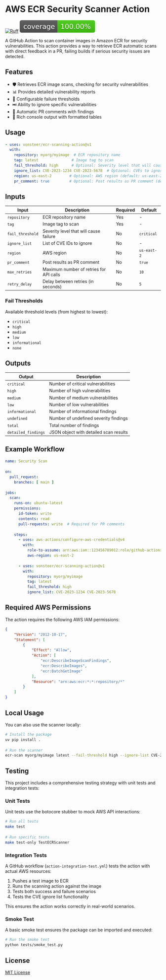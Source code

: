 # AWS ECR Security Scanner Action
[![Ruff](https://img.shields.io/endpoint?url=https://raw.githubusercontent.com/astral-sh/ruff/main/assets/badge/v2.json)](https://github.com/astral-sh/ruff)
[![Coverage Status](./coverage-badge.svg?dummy=8484744)](./coverage-badge.svg)

A GitHub Action to scan container images in Amazon ECR for security vulnerabilities.
This action provides a way to retrieve ECR automatic scans with direct feedback in a PR, failing builds if serious security issues are detected.

## Features

- 🛡️ Retrieves ECR image scans, checking for security vulnerabilities
- 📊 Provides detailed vulnerability reports
- 🚫 Configurable failure thresholds
- ⏭️ Ability to ignore specific vulnerabilities
- 💬 Automatic PR comments with findings
- 🎨 Rich console output with formatted tables

## Usage

```yaml
- uses: vonsteer/ecr-scanning-action@v1
  with:
    repository: myorg/myimage  # ECR repository name
    tag: latest               # Image tag to scan
    fail_threshold: high      # Optional: Severity level that will cause failure (default: high)
    ignore_list: CVE-2023-1234 CVE-2023-5678  # Optional: CVEs to ignore
    region: us-east-2        # Optional: AWS region (default: us-east-2)
    pr_comment: true         # Optional: Post results as PR comment (default: true)
```

## Inputs

| Input | Description | Required | Default |
|-------|-------------|----------|---------|
| `repository` | ECR repository name | Yes | - |
| `tag` | Image tag to scan | Yes | - |
| `fail_threshold` | Severity level that will cause failure | No | `critical` |
| `ignore_list` | List of CVE IDs to ignore | No | - |
| `region` | AWS region | No | `us-east-2` |
| `pr_comment` | Post results as PR comment | No | `true` |
| `max_retries` | Maximum number of retries for API calls | No | `10` |
| `retry_delay` | Delay between retries (in seconds) | No | `5` |


### Fail Thresholds

Available threshold levels (from highest to lowest):
- `critical`
- `high`
- `medium`
- `low`
- `informational`
- `none`

## Outputs

| Output | Description |
|--------|-------------|
| `critical` | Number of critical vulnerabilities |
| `high` | Number of high vulnerabilities |
| `medium` | Number of medium vulnerabilities |
| `low` | Number of low vulnerabilities |
| `informational` | Number of informational findings |
| `undefined` | Number of undefined severity findings |
| `total` | Total number of findings |
| `detailed_findings` | JSON object with detailed scan results |

## Example Workflow

```yaml
name: Security Scan

on:
  pull_request:
    branches: [ main ]

jobs:
  scan:
    runs-on: ubuntu-latest
    permissions:
      id-token: write
      contents: read
      pull-requests: write  # Required for PR comments

    steps:
      - uses: aws-actions/configure-aws-credentials@v4
        with:
          role-to-assume: arn:aws:iam::123456789012:role/github-actions
          aws-region: us-east-2

      - uses: vonsteer/ecr-scanning-action@v1
        with:
          repository: myorg/myimage
          tag: latest
          fail_threshold: high
          ignore_list: CVE-2023-1234 CVE-2023-5678
```

## Required AWS Permissions

The action requires the following AWS IAM permissions:
```json
{
    "Version": "2012-10-17",
    "Statement": [
        {
            "Effect": "Allow",
            "Action": [
                "ecr:DescribeImageScanFindings",
                "ecr:DescribeImages",
                "ecr:BatchGetImage"
            ],
            "Resource": "arn:aws:ecr:*:*:repository/*"
        }
    ]
}
```

## Local Usage

You can also use the scanner locally:

```bash
# Install the package
uv pip install .

# Run the scanner
ecr-scan myorg/myimage latest --fail-threshold high --ignore-list CVE-2023-1234
```

## Testing

This project includes a comprehensive testing strategy with unit tests and integration tests:

### Unit Tests

Unit tests use the botocore stubber to mock AWS API interactions:

```bash
# Run all tests
make test

# Run specific tests
make test-only TestECRScanner
```

### Integration Tests

A GitHub workflow (`action-integration-test.yml`) tests the action with actual AWS resources:
1. Pushes a test image to ECR
2. Runs the scanning action against the image
3. Tests both success and failure scenarios
4. Tests the CVE ignore list functionality

This ensures the action works correctly in real-world scenarios.

### Smoke Test

A basic smoke test ensures the package can be imported and executed:

```bash
# Run the smoke test
python tests/smoke_test.py
```

## License

[MIT License](LICENSE)
